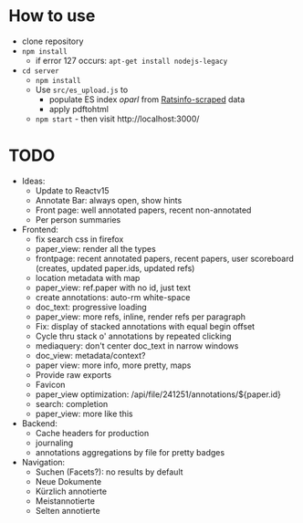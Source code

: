 # How to use

* clone repository
* `npm install`
  * if error 127 occurs: `apt-get install nodejs-legacy`
* `cd server`
  * `npm install`
  * Use `src/es_upload.js` to
    * populate ES index *oparl* from [Ratsinfo-scraped](https://github.com/offenesdresden/ratsinfo-scraper) data
    * apply pdftohtml
  * `npm start` - then visit http://localhost:3000/

# TODO

* Ideas:
  * Update to Reactv15
  * Annotate Bar: always open, show hints
  * Front page: well annotated papers, recent non-annotated
  * Per person summaries
* Frontend:
  * fix search css in firefox
  * paper_view: render all the types
  * frontpage: recent annotated papers, recent papers, user scoreboard (creates, updated paper.ids, updated refs)
  * location metadata with map
  * paper_view: ref.paper with no id, just text
  * create annotations: auto-rm white-space
  * doc_text: progressive loading
  * paper_view: more refs, inline, render refs per paragraph
  * Fix: display of stacked annotations with equal begin offset
  * Cycle thru stack o' annotations by repeated clicking
  * mediaquery: don't center doc_text in narrow windows
  * doc_view: metadata/context?
  * paper view: more info, more pretty, maps
  * Provide raw exports
  * Favicon
  * paper_view optimization: /api/file/241251/annotations/${paper.id}
  * search: completion
  * paper_view: more like this
* Backend:
  * Cache headers for production
  * journaling
  * annotations aggregations by file for pretty badges
* Navigation:
  * Suchen (Facets?): no results by default
  * Neue Dokumente
  * Kürzlich annotierte
  * Meistannotierte
  * Selten annotierte

